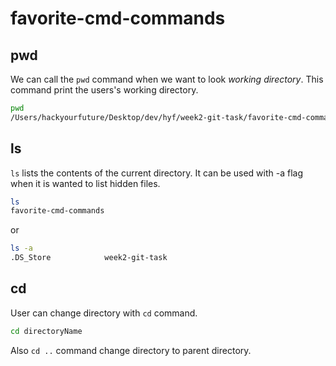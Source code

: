 # favorite-cmd-commands

## pwd

We can call the `pwd` command when we want to look _working directory_. This command print the users's working directory.

```bash
pwd
/Users/hackyourfuture/Desktop/dev/hyf/week2-git-task/favorite-cmd-commands
```

## ls

`ls` lists the contents of the current directory. It can be used with -a flag when it is wanted to list hidden files.

```bash
ls
favorite-cmd-commands
```

or

```bash
ls -a
.DS_Store            week2-git-task
```

## cd

User can change directory with `cd` command.

```bash
cd directoryName
```

Also `cd ..` command change directory to parent directory.
